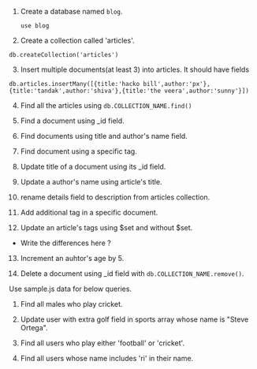 1. Create a database named `blog`.

   ```
   use blog
   ```

2. Create a collection called 'articles'.

```
db.createCollection('articles')
```

3. Insert multiple documents(at least 3) into articles. It should have fields

```
db.articles.insertMany([{title:'hacko bill',author:'px'},{title:'tandak',author:'shiva'},{title:'the veera',author:'sunny'}])
```

4. Find all the articles using `db.COLLECTION_NAME.find()`

5. Find a document using \_id field.

6. Find documents using title and author's name field.

7. Find document using a specific tag.

8. Update title of a document using its \_id field.

9. Update a author's name using article's title.

10. rename details field to description from articles collection.

11. Add additional tag in a specific document.

12. Update an article's tags using $set and without $set.

- Write the differences here ?

13. Increment an auhtor's age by 5.

14. Delete a document using \_id field with `db.COLLECTION_NAME.remove()`.

Use sample.js data for below queries.

1. Find all males who play cricket.

2. Update user with extra golf field in sports array whose name is "Steve Ortega".

3. Find all users who play either 'football' or 'cricket'.

4. Find all users whose name includes 'ri' in their name.
